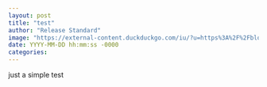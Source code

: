 ```yaml
---
layout: post
title: "test"
author: "Release Standard"
image: "https://external-content.duckduckgo.com/iu/?u=https%3A%2F%2Fblogvoyages.fr%2Fwp-content%2Fuploads%2F2015%2F05%2FvisiterLyon.jpg&f=1&nofb=1"
date: YYYY-MM-DD hh:mm:ss -0000
categories:
---
```

just a simple test
